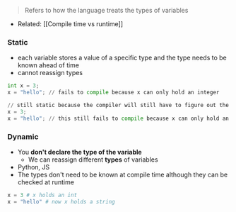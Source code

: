 > Refers to how the language treats the types of variables
- Related: [[Compile time vs runtime]]
### Static
- each variable stores a value of a specific type and the type needs to be known ahead of time
-  cannot reassign types 
```python
int x = 3;
x = "hello"; // fails to compile because x can only hold an integer

// still static because the compiler will still have to figure out the type during compile time
x = 3;
x = "hello"; // this still fails to compile because x can only hold an integer
```
### Dynamic
- You **don't declare the type of the variable**
	- We can reassign different **types** of variables
- Python, JS
- The types don't need to be known at compile time although they can be checked at runtime
```Python
x = 3 # x holds an int
x = "hello" # now x holds a string
```

